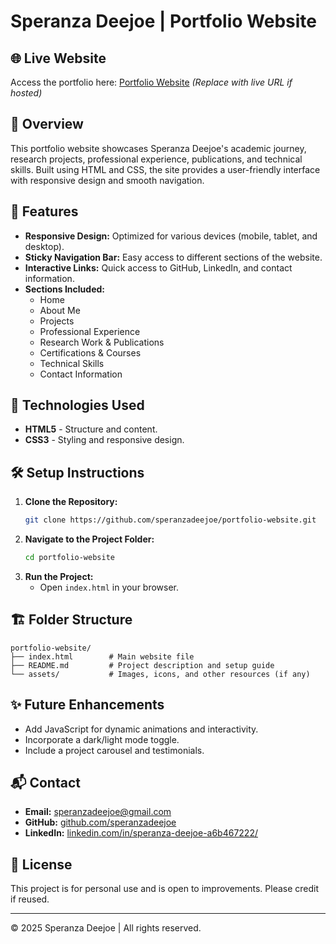 # Speranza Deejoe | Portfolio Website

## 🌐 Live Website  
Access the portfolio here: [Portfolio Website](#) *(Replace with live URL if hosted)*

## 📄 Overview  
This portfolio website showcases Speranza Deejoe's academic journey, research projects, professional experience, publications, and technical skills. Built using HTML and CSS, the site provides a user-friendly interface with responsive design and smooth navigation.

## 📝 Features  
- **Responsive Design:** Optimized for various devices (mobile, tablet, and desktop).
- **Sticky Navigation Bar:** Easy access to different sections of the website.
- **Interactive Links:** Quick access to GitHub, LinkedIn, and contact information.
- **Sections Included:**  
  - Home  
  - About Me  
  - Projects  
  - Professional Experience  
  - Research Work & Publications  
  - Certifications & Courses  
  - Technical Skills  
  - Contact Information  

## 🚀 Technologies Used  
- **HTML5** - Structure and content.
- **CSS3** - Styling and responsive design.

## 🛠️ Setup Instructions  
1. **Clone the Repository:**  
   ```bash
   git clone https://github.com/speranzadeejoe/portfolio-website.git
   ```
2. **Navigate to the Project Folder:**  
   ```bash
   cd portfolio-website
   ```
3. **Run the Project:**  
   - Open `index.html` in your browser.

## 🏗️ Folder Structure  
```
portfolio-website/
├── index.html        # Main website file
├── README.md         # Project description and setup guide
└── assets/           # Images, icons, and other resources (if any)
```

## ✨ Future Enhancements  
- Add JavaScript for dynamic animations and interactivity.
- Incorporate a dark/light mode toggle.
- Include a project carousel and testimonials.

## 📬 Contact  
- **Email:** [speranzadeejoe@gmail.com](mailto:speranzadeejoe@gmail.com)  
- **GitHub:** [github.com/speranzadeejoe](https://github.com/speranzadeejoe)  
- **LinkedIn:** [linkedin.com/in/speranza-deejoe-a6b467222/](https://www.linkedin.com/in/speranza-deejoe-a6b467222/)  

## 📝 License  
This project is for personal use and is open to improvements. Please credit if reused.

---
© 2025 Speranza Deejoe | All rights reserved.

